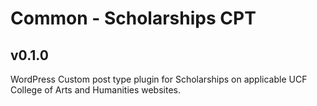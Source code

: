 # Common - Scholarships CPT
## v0.1.0
WordPress Custom post type plugin for Scholarships on applicable UCF College of Arts and Humanities websites.
